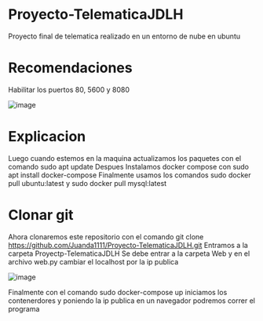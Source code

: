 # Proyecto-TelematicaJDLH
Proyecto final de telematica realizado en un entorno de nube en ubuntu

# Recomendaciones
Habilitar los puertos 80, 5600 y 8080

![image](https://github.com/Juanda1111/Proyecto-TelematicaJDLH/assets/115760221/23b5af2f-e39e-4c4e-bc79-c32dceb04b7a)

# Explicacion

Luego cuando estemos en la maquina actualizamos los paquetes con el comando sudo apt update
Despues Instalamos docker compose con sudo apt install docker-compose
Finalmente usamos los comandos sudo docker pull ubuntu:latest y sudo docker pull mysql:latest

# Clonar git

Ahora clonaremos este repositorio con el comando git clone https://github.com/Juanda1111/Proyecto-TelematicaJDLH.git
Entramos a la carpeta Proyectp-TelematicaJDLH
Se debe entrar a la carpeta Web y en el archivo web.py cambiar el localhost por la ip publica

![image](https://github.com/Juanda1111/Proyecto-TelematicaJDLH/assets/115760221/051e2459-9f9f-409b-9c78-b18ba75250ac)

Finalmente con el comando sudo docker-compose up iniciamos los contenerdores y poniendo la ip publica en un navegador podremos correr el programa


